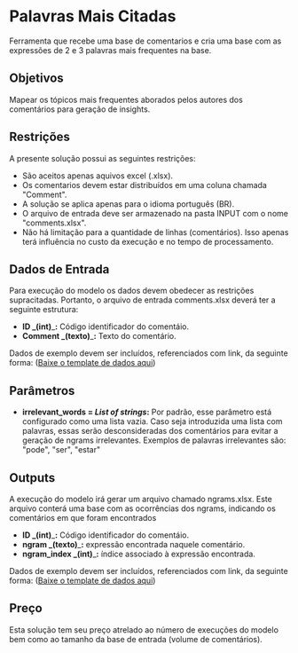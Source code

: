# Palavras Mais Citadas

Ferramenta que recebe uma base de comentarios e cria uma base com as expressões de 2 e 3 palavras mais frequentes na base.

## Objetivos

Mapear os tópicos mais frequentes aborados pelos autores dos comentários para geração de insights.

## Restrições

A presente solução possui as seguintes restrições:

* São aceitos apenas aquivos excel (.xlsx).
* Os comentarios devem estar distribuídos em uma coluna chamada "Comment".
* A solução se aplica apenas para o idioma português (BR).
* O arquivo de entrada deve ser armazenado na pasta INPUT com o nome "comments.xlsx".
* Não há limitação para a quantidade de linhas (comentários). Isso apenas terá influência no custo da execução e no tempo de processamento.

## Dados de Entrada

Para execução do modelo os dados devem obedecer as restrições supracitadas. Portanto, o arquivo de entrada comments.xlsx deverá ter a seguinte estrutura:

* **ID **_**(int)**_**:** Código identificador do comentáio.
* **Comment **_**(texto)**_**:** Texto do comentário.

Dados de exemplo devem ser incluídos, referenciados com link, da seguinte forma: ([Baixe o template de dados aqui](doc/comments.xlsx))

## Parâmetros

* **irrelevant\_words = **_**List of strings**_**:** Por padrão, esse parâmetro está configurado como uma lista vazia. Caso seja introduzida uma lista com palavras, essas serão desconsideradas dos comentários para evitar a geração de ngrams irrelevantes. Exemplos de palavras irrelevantes são: "pode", "ser", "estar"

## Outputs

A execução do modelo irá gerar um arquivo chamado ngrams.xlsx. Este arquivo conterá uma base com as ocorrências dos ngrams, indicando os comentários em que foram encontrados

* **ID **_**(int)**_**:** Código identificador do comentáio.
* **ngram **_**(texto)**_**:** expressão encontrada naquele comentário.
* **ngram\_index **_**(int)**_**:** índice associado à expressão encontrada.

Dados de exemplo devem ser incluídos, referenciados com link, da seguinte forma: ([Baixe o template de dados aqui](doc/data\_outp.xlsx))

## Preço

Esta solução tem seu preço atrelado ao número de execuções do modelo bem como ao tamanho da base de entrada (volume de comentários).
